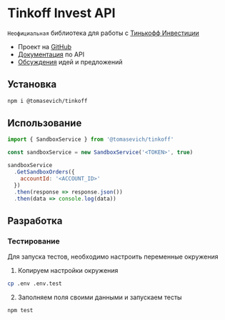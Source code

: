 # Tinkoff Invest API

`Неофициальная` библиотека для работы с [Тинькофф Инвестиции](https://www.tinkoff.ru/invest/)

- Проект на [GitHub](https://github.com/tomasevich/tinkoff)
- [Документация](https://tomasevich.github.io/tinkoff) по API
- [Обсуждения](https://github.com/tomasevich/tinkoff/discussions) идей и предложений

## Установка

```sh
npm i @tomasevich/tinkoff
```

## Использование

```js
import { SandboxService } from '@tomasevich/tinkoff'

const sandboxService = new SandboxService('<TOKEN>', true)

sandboxService
  .GetSandboxOrders({
    accountId: '<ACCOUNT_ID>'
  })
  .then(response => response.json())
  .then(data => console.log(data))
```

## Разработка

### Тестирование

Для запуска тестов, необходимо настроить переменные окружения

1. Копируем настройки окружения

```sh
cp .env .env.test
```

2. Заполняем поля своими данными и запускаем тесты

```sh
npm test
```
